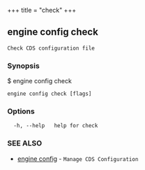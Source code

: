 +++
title = "check"
+++
## engine config check

`Check CDS configuration file`

### Synopsis

$ engine config check <path>

```
engine config check [flags]
```

### Options

```
  -h, --help   help for check
```

### SEE ALSO

* [engine config](/manual/components/engine/config/)	 - `Manage CDS Configuration`

